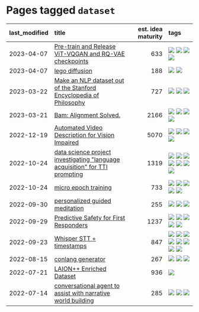 # Pages tagged `dataset`

|last_modified|title|est. idea maturity|tags
|:---|:---|---:|:---|
|2023-04-07|[Pre-train and Release ViT-VQGAN and RQ-VAE checkpoints](../pretrained_vit-vqgan_checkpoints.md)|633|[![](https://img.shields.io/badge/tag-completed-32d44f)](../tags/completed.md) [![](https://img.shields.io/badge/tag-dataset-3a9a4f)](../tags/dataset.md) [![](https://img.shields.io/badge/tag-prompting-dad82b)](../tags/prompting.md) [![](https://img.shields.io/badge/tag-tooling-35d420)](../tags/tooling.md)|
|2023-04-07|[lego diffusion](../lego-diffusion.md)|188|[![](https://img.shields.io/badge/tag-dataset-3a9a4f)](../tags/dataset.md) [![](https://img.shields.io/badge/tag-experimental-82d6e)](../tags/experimental.md)|
|2023-03-22|[Make an NLP dataset out of the Stanford Encyclopedia of Philosophy](../sep_dataset.md)|727|[![](https://img.shields.io/badge/tag-dataset-3a9a4f)](../tags/dataset.md) [![](https://img.shields.io/badge/tag-publication-9c3a4a)](../tags/publication.md) [![](https://img.shields.io/badge/tag-wip-a68128)](../tags/wip.md)|
|2023-03-21|[Bam: Alignment Solved.](../ezmode_alignment.md)|2166|[![](https://img.shields.io/badge/tag-alignment-d9f12f)](../tags/alignment.md) [![](https://img.shields.io/badge/tag-dataset-3a9a4f)](../tags/dataset.md) [![](https://img.shields.io/badge/tag-experimental-82d6e)](../tags/experimental.md) [![](https://img.shields.io/badge/tag-meta-b4243e)](../tags/meta.md)|
|2022-12-19|[Automated Video Description for Vision Impaired](../automated-video-description.md)|5070|[![](https://img.shields.io/badge/tag-accessibility-d548d8)](../tags/accessibility.md) [![](https://img.shields.io/badge/tag-dataset-3a9a4f)](../tags/dataset.md) [![](https://img.shields.io/badge/tag-foundation-7fe3bd)](../tags/foundation.md) [![](https://img.shields.io/badge/tag-publicgood-22d494)](../tags/publicgood.md)|
|2022-10-24|[data science project investigating "language acquisition" for TTI prompting](../tti_language_aqcuisition.md)|1319|[![](https://img.shields.io/badge/tag-alignment-d9f12f)](../tags/alignment.md) [![](https://img.shields.io/badge/tag-dataset-3a9a4f)](../tags/dataset.md) [![](https://img.shields.io/badge/tag-experimental-82d6e)](../tags/experimental.md) [![](https://img.shields.io/badge/tag-prompting-dad82b)](../tags/prompting.md) [![](https://img.shields.io/badge/tag-publication-9c3a4a)](../tags/publication.md) [![](https://img.shields.io/badge/tag-publicgood-22d494)](../tags/publicgood.md) [![](https://img.shields.io/badge/tag-stability-96bcc)](../tags/stability.md)|
|2022-10-24|[micro epoch training](../micro-epoch.md)|733|[![](https://img.shields.io/badge/tag-augmentation-8b768)](../tags/augmentation.md) [![](https://img.shields.io/badge/tag-dataset-3a9a4f)](../tags/dataset.md) [![](https://img.shields.io/badge/tag-heuristics-3c3258)](../tags/heuristics.md) [![](https://img.shields.io/badge/tag-tooling-35d420)](../tags/tooling.md) [![](https://img.shields.io/badge/tag-training-cc5ed7)](../tags/training.md)|
|2022-09-30|[personalized guided meditation](../personalized-guided-meditation.md)|255|[![](https://img.shields.io/badge/tag-dataset-3a9a4f)](../tags/dataset.md) [![](https://img.shields.io/badge/tag-experimental-82d6e)](../tags/experimental.md) [![](https://img.shields.io/badge/tag-prompting-dad82b)](../tags/prompting.md)|
|2022-09-29|[Predictive Safety for First Responders](../safety-officer.md)|1237|[![](https://img.shields.io/badge/tag-completed-32d44f)](../tags/completed.md) [![](https://img.shields.io/badge/tag-dataset-3a9a4f)](../tags/dataset.md) [![](https://img.shields.io/badge/tag-publication-9c3a4a)](../tags/publication.md) [![](https://img.shields.io/badge/tag-publicgood-22d494)](../tags/publicgood.md) [![](https://img.shields.io/badge/tag-wip-a68128)](../tags/wip.md)|
|2022-09-23|[Whisper STT + timestamps](../whisper-stt-plus-timestamps.md)|847|[![](https://img.shields.io/badge/tag-colab-11772b)](../tags/colab.md) [![](https://img.shields.io/badge/tag-dataset-3a9a4f)](../tags/dataset.md) [![](https://img.shields.io/badge/tag-experimental-82d6e)](../tags/experimental.md) [![](https://img.shields.io/badge/tag-meta-b4243e)](../tags/meta.md) [![](https://img.shields.io/badge/tag-prompting-dad82b)](../tags/prompting.md) [![](https://img.shields.io/badge/tag-publicgood-22d494)](../tags/publicgood.md) [![](https://img.shields.io/badge/tag-stability-96bcc)](../tags/stability.md) [![](https://img.shields.io/badge/tag-tooling-35d420)](../tags/tooling.md)|
|2022-08-15|[conlang generator](../conlang_lm.md)|267|[![](https://img.shields.io/badge/tag-carp-36f98)](../tags/carp.md) [![](https://img.shields.io/badge/tag-dataset-3a9a4f)](../tags/dataset.md) [![](https://img.shields.io/badge/tag-experimental-82d6e)](../tags/experimental.md)|
|2022-07-21|[LAION++ Enriched Dataset](../laion-plus-plus.md)|936|[![](https://img.shields.io/badge/tag-dataset-3a9a4f)](../tags/dataset.md)|
|2022-07-14|[conversational agent to assist with narrative world building](../world-building-agent.md)|285|[![](https://img.shields.io/badge/tag-dataset-3a9a4f)](../tags/dataset.md) [![](https://img.shields.io/badge/tag-experimental-82d6e)](../tags/experimental.md) [![](https://img.shields.io/badge/tag-prompting-dad82b)](../tags/prompting.md)|